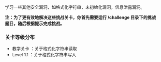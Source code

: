 学习一些其他安全漏洞，如格式化字符串，未初始化漏洞，信息泄露漏洞。

**注：为了更有效地解决这些挑战关卡，你首先需要运行 /challenge 目录下的挑战题目，随后根据提示完成挑战。**

### 关卡等级分布

- 教学关卡 ：关于格式化字符串读取
- Level 1.1 ：关于格式化字符串写入
